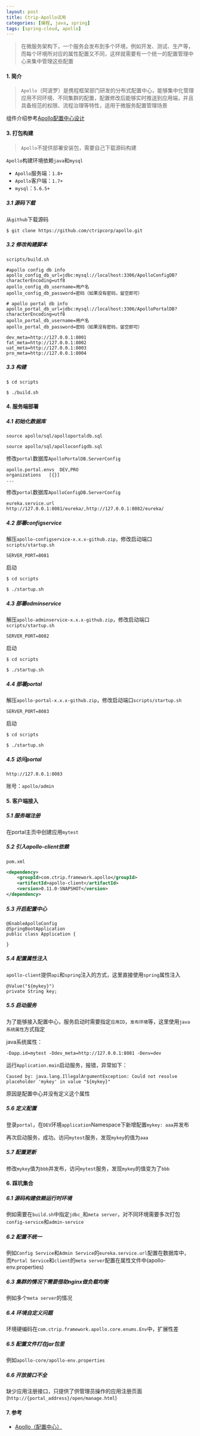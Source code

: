 ```yaml
---
layout: post
title: Ctrip-Apollo试用
categories: [编程, java, spring]
tags: [spring-cloud, apollo]
---
```



> 在微服务架构下，一个服务会发布到多个环境，例如开发、测试、生产等，而每个环境所对应的属性配置又不同，这样就需要有一个统一的配置管理中心来集中管理这些配置

#### 1. 简介

> `Apollo`（阿波罗）是携程框架部门研发的分布式配置中心，能够集中化管理应用不同环境、不同集群的配置，配置修改后能够实时推送到应用端，并且具备规范的权限、流程治理等特性，适用于微服务配置管理场景

组件介绍参考[Apollo配置中心设计](https://github.com/ctripcorp/apollo/wiki/Apollo%E9%85%8D%E7%BD%AE%E4%B8%AD%E5%BF%83%E8%AE%BE%E8%AE%A1)

#### 3. 打包构建

> `Apollo`不提供部署安装包，需要自己下载源码构建

`Apollo`构建环境依赖`java`和`mysql`

* `Apollo`服务端：`1.8+`
* `Apollo`客户端：`1.7+`
* `mysql`：`5.6.5+`

##### 3.1 源码下载

从`github`下载源码

```
$ git clone https://github.com/ctripcorp/apollo.git
```

##### 3.2 修改构建脚本

`scripts/build.sh`

```properties
#apollo config db info
apollo_config_db_url=jdbc:mysql://localhost:3306/ApolloConfigDB?characterEncoding=utf8
apollo_config_db_username=用户名
apollo_config_db_password=密码（如果没有密码，留空即可）

# apollo portal db info
apollo_portal_db_url=jdbc:mysql://localhost:3306/ApolloPortalDB?characterEncoding=utf8
apollo_portal_db_username=用户名
apollo_portal_db_password=密码（如果没有密码，留空即可）

dev_meta=http://127.0.0.1:8001
fat_meta=http://127.0.0.1:8002
uat_meta=http://127.0.0.1:8003
pro_meta=http://127.0.0.1:8004
```

##### 3.3 构建

```
$ cd scripts

$ ./build.sh
```

#### 4. 服务端部署

##### 4.1 初始化数据库

```
source apollo/sql/apolloportaldb.sql

source apollo/sql/apolloconfigdb.sql

```

修改`portal`数据库`ApolloPortalDB.ServerConfig`

```
apollo.portal.envs  DEV,PRO
organizations   [{}]
...
```

修改`portal`数据库`ApolloConfigDB.ServerConfig`

```
eureka.service.url http://127.0.0.1:8081/eureka/,http://127.0.0.1:8082/eureka/
```

##### 4.2 部署configservice

解压`apollo-configservice-x.x.x-github.zip`，修改启动端口`scripts/startup.sh`

```
SERVER_PORT=8081
```

启动

```
$ cd scripts

$ ./startup.sh
```

##### 4.3 部署adminservice

解压`apollo-adminservice-x.x.x-github.zip`，修改启动端口`scripts/startup.sh`

```
SERVER_PORT=8082
```

启动

```
$ cd scripts

$ ./startup.sh
```

##### 4.4 部署portal

解压`apollo-portal-x.x.x-github.zip`，修改启动端口`scripts/startup.sh`

```
SERVER_PORT=8083
```

启动

```
$ cd scripts

$ ./startup.sh
```

##### 4.5 访问portal

```
http://127.0.0.1:8083
```

账号：`apollo/admin`

#### 5. 客户端接入

##### 5.1 服务端注册

在portal主页中创建应用`mytest`

##### 5.2 引入apollo-client依赖

`pom.xml`

```xml
<dependency>
    <groupId>com.ctrip.framework.apollo</groupId>
    <artifactId>apollo-client</artifactId>
    <version>0.11.0-SNAPSHOT</version>
</dependency>
```

##### 5.3 开启配置中心

```
@EnableApolloConfig
@SpringBootApplication
public class Application {

}
```

##### 5.4 配置属性注入

`apollo-client`提供`api`和`spring`注入的方式，这里直接使用`spring`属性注入

```
@Value("${mykey}")
private String key;
```

##### 5.5 启动服务

为了能够接入配置中心，服务启动时需要指定`应用ID`，`发布环境`等，这里使用`java系统属性`方式指定

java系统属性：
```
-Dapp.id=mytest -Ddev_meta=http://127.0.0.1:8081 -Denv=dev
```

运行`Application.main`启动服务，报错，异常如下：

```
Caused by: java.lang.IllegalArgumentException: Could not resolve placeholder 'mykey' in value "${mykey}"
```

原因是配置中心并没有定义这个属性

##### 5.6 定义配置

登录`portal`，在`DEV`环境`application`Namespace下新增配置`mykey: aaa`并发布

再次启动服务，成功。访问`mytest`服务，发现`mykey`的值为`aaa`

##### 5.7 配置更新

修改`mykey`值为`bbb`并发布，访问`mytest`服务，发现`mykey`的值变为了`bbb`

#### 6. 踩坑集合

##### 6.1 源码构建依赖运行时环境

例如需要在`build.sh`中指定`jdbc_`和`meta server`，对不同环境需要多次打包`config-service`和`admin-service`

##### 6.2 配置不统一

例如`Config Service`和`Admin Service`的`eureka.service.url`配置在数据库中，而`Portal Service`和`client`的`meta server`配置在属性文件中(apollo-env.properties)

##### 6.3 集群的情况下需要借助nginx做负载均衡

例如多个`meta server`的情况

##### 6.4 环境自定义问题

环境硬编码在`com.ctrip.framework.apollo.core.enums.Env`中，扩展性差

##### 6.5 配置文件打在jar包里

例如`apollo-core/apollo-env.properties`

##### 6.6 开放接口不全

缺少应用注册接口，只提供了供管理员操作的应用注册页面(`http://{portal_address}/open/manage.html`)

#### 7. 参考

* [Apollo（配置中心）](https://github.com/ctripcorp/apollo)

